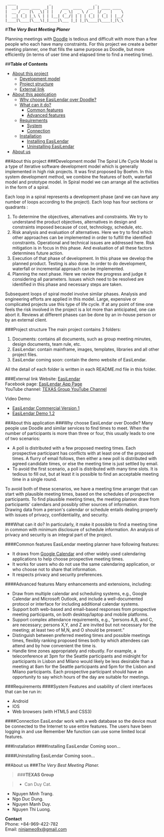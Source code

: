      ____               _                    _
    |  __| ____ ____  _| |    ___  ____   __| | ____ ____
    |  __ / _  |\  _\| | |   / _ \|  _ \ / _  |/ _  |    \
    |  __| (_| |_\ \ | | |__| (__/| | | | (_| | (_| | |__/
    |____|\____|\___\|_|____|\___ |_| |_|\____|\____|_|\_\
#**_The Very Best Meeting Planer_**  

Planning meetings with [Doodle](http://doodle.com/ "Doodle") is tedious and difficult with more than a few people who each have many constraints. For this project we create a better meeting planner, one that fills the same purpose as Doodle, but more efficiently (in terms of user time and elapsed time to find a meeting time).

##**Table of Contents**

- [About this project](#about-this-project)
  - [Development model](#development-model)
  - [Project structure](#project-structure)
  - [External link](#external-link)
- [About this application](#about-this-application)
  - [Why choose EasiLendar over Doodle?](#why-choose-easilendar-over-doodle)
  - [What can it do?](#what-can-it-do)
    - [Common features](#common-features)
    - [Advanced features](#advanced-features)
  - [Requirements](#requirements)
    - [System](#system)
    - [Connection](#connection)
  - [Installation](#installation)
    - [Installing EasiLendar](#installing-easilendar)
    - [Uninstalling EasiLendar](#uninstalling-easilendar)
- [About us](#about-us)

##About this project
###Development model
The Spiral Life Cycle Model is a type of iterative software development model which is generally implemented in high risk projects. It was first proposed by Boehm. In this system development method, we combine the features of both, waterfall model and prototype model. In Spiral model we can arrange all the activities in the form of a spiral.  

Each loop in a spiral represents a development phase (and we can have any number of loops according to the project). Each loop has four sections or quadrants :

1. To determine the objectives, alternatives and constraints. We try to understand the product objectives, alternatives in design and constraints imposed because of cost, technology, schedule, etc.  
2. Risk analysis and evaluation of alternatives. Here we try to find which other approaches can be implemented in order to fulfill the identified constraints. Operational and technical issues are addressed here. Risk mitigation is in focus in this phase. And evaluation of all these factors determines future action.  
3. Execution of that phase of development. In this phase we develop the planned product. Testing is also done. In order to do development, waterfall or incremental approach can be implemented.  
4. Planning the next phase. Here we review the progress and judge it considering all parameters. Issues which need to be resolved are identified in this phase and necessary steps are taken.  

Subsequent loops of spiral model involve similar phases. Analysis and engineering efforts are applied in this model. Large, expensive or complicated projects use this type of life cycle. If at any point of time one feels the risk involved in the project is a lot more than anticipated, one can abort it. Reviews at different phases can be done by an in-house person or by an external client.

###Project structure
The main project contains 3 folders:

1. Documents: contains all documents, such as group meeting minutes, design documents, team rule, etc.  
2. EasiLendar: contain mainframe, images, templates, libraries and all other project files.  
3. EasiLendar coming soon: contain the demo website of EasiLendar.

All the detail of each folder is written in each README.md file in this folder.

###External link
Website: [EasiLendar](http://easilendar.wc.lt "EasiLendar")  
Facebook page: [EasiLendar App Page](https://www.facebook.com/EasiLendar "EasiLendar page")  
YouTube channel: [TEXAS Group YouTube Channel](https://www.youtube.com/channel/UC3tYd_GAkPAAp_QXKOTdsxw "TEXAS Group Channel")

Video Demo:

- [EasiLendar Commercial Version 1](https://www.youtube.com/watch?v=TGB8TLSTENM "Commercial")
- [EasiLendar Demo 1.2](https://www.youtube.com/watch?v=6iD-pWrTYTY "Demo 1.2")

##About this application
###Why choose EasiLendar over Doodle?
Many people use Doodle and similar services to find times to meet. When the number of participants is more than three or four, this usually leads to one of two scenarios:  

- A poll is distributed with a few proposed meeting times. Each prospective participant has conflicts with at least one of the proposed times. A flurry of email follows, then either a new poll is distributed with agreed candidate times, or else the meeting time is just settled by email.
- To avoid the first scenario, a poll is distributed with many time slots. It is tedious to fill out, but at least it is possible to find an acceptable meeting time in a single round.  

To avoid both of these scenarios, we have a meeting time arranger that can start with plausible meeting times, based on the schedules of prospective participants. To find plausible meeting times, the meeting planner draw from participants' calendars and possibly other sources of information.  
Drawing data from a person's calendar or schedule entails dealing properly with issues of privacy, confidentiality, and security.

###What can it do?
In particularly, it make it possible to find a meeting time in common with minimum disclosure of schedule information. An analysis of privacy and security is an integral part of the project.

####Common features
EasiLendar meeting planner have following features:

- It draws from [Google Calendar](http://google.com/calendar/ "Google Calendar") and other widely used calendaring applications to help choose prospective meeting times.
- It works for users who do not use the same calendaring application, or who choose not to share that information.
- It respects privacy and security preferences.

####Advanced features
Many enhancements and extensions, including:

- Draw from multiple calendar and scheduling systems, e.g., Google Calendar and Microsoft Outlook, and include a well-documented protocol or interface for including additional calendar systems.
- Support both web-based and email-based responses from prospective meeting participants, on both desktop/laptop and mobile platforms.
- Support complex attendance requirements, e.g., “persons A,B, and C, are necessary; persons X,Y, and Z are invited but not necessary for the meeting; at least two of M,N, and O should be present.”
- Distinguish between preferred meeting times and possible meetings times, flexibly ranking proposed times both by which attendees can attend and by how convenient the time is.
- Handle time zones appropriately and robustly. For example, a teleconference at 3pm for the Seattle participants and midnight for participants in Lisbon and Milano would likely be less desirable than a meeting at 8am for the Seattle participants and 5pm for the Lisbon and Milano participants. Each prospective participant should have an opportunity to say which hours of the day are suitable for meetings.

###Requirements
####System
Features and usability of client interfaces that can be run in:

- Android
- IOS
- Web browsers (with HTML5 and CSS3)

####Connection
EasiLendar work with a web database so the device must be connected to the Internet to use entire features. The users have been logging in and use Remember Me function can use some limited local features.

###Installation
####Installing EasiLendar
Coming soon...

####Uninstalling EasiLendar
Coming soon...

##About us
###_The Very Best Meeting Planer._

>###__TEXAS Group__  

>- Can Duy Cat.  
- Nguyen Minh Trang.  
- Ngo Duc Dung.  
- Nguyen Manh Duy.  
- Nguyen Thi Luong.  

__Contact__  
Phone: +84-969-422-782  
Email: ninjameo9x@gmail.com